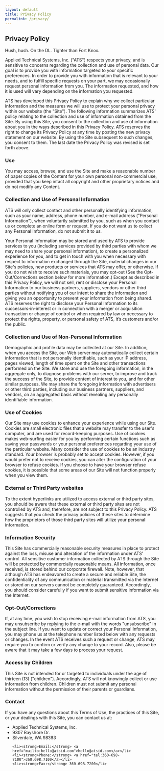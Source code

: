 ```yaml
---
layout: default
title: Privacy Policy
permalink: /privacy/
---
```

<article class="hero hero__content--short">
    <div class="hero__content hero__content--short">
        <h2 class="hero__title">Privacy Policy</h2>
        <p class="hero__summary">Hush, hush. On the DL. Tighter than Fort Knox.</p>
    </div>
</article>

<section>
<article class="container terms">
<p>Applied Technical Systems, Inc. ("ATS") respects your privacy, and is sensitive to concerns regarding the collection and use of personal data. Our goal is to provide you with information targeted to your specific preferences. In order to provide you with information that is relevant to your needs, and to fulfill specific requests on your part, we may occasionally request personal information from you. The information requested, and how it is used will vary depending on the information you requested.</p> 

<p>ATS has developed this Privacy Policy to explain why we collect particular information and the measures we will use to protect your personal privacy within our website (the "Site"). The following information summarizes ATS' policy relating to the collection and use of information obtained from the Site. By using this Site, you consent to the collection and use of information about you in the ways described in this Privacy Policy. ATS reserves the right to change its Privacy Policy at any time by posting the new privacy statement on our website. By using the Site subsequent to such changes, you consent to them. The last date the Privacy Policy was revised is set forth above.</p>

<h3>Use</h3>

<p>You may access, browse, and use the Site and make a reasonable number of paper copies of the Content for your own personal non-commercial use, provided that you keep intact all copyright and other proprietary notices and do not modify any Content.</p>

<h3>Collection and Use of Personal Information</h3>

<p>ATS will only collect contact and other personally identifying information, such as your name, address, phone number, and e-mail address ("Personal Information"), when voluntarily submitted by you, such as when you contact us or complete an online form or request. If you do not want us to collect any Personal Information, do not submit it to us.</p>

<p>Your Personal Information may be stored and used by ATS to provide services to you (including services provided by third parties with whom we may need to share your personal information), to create a personalized experience for you, and to get in touch with you when necessary with respect to information exchanged through the Site, material changes in our Site's policies, new products or services that ATS may offer, or otherwise. If you do not wish to receive such materials, you may opt-out (See the Opt-Out/Corrections section below for more information.) Except as described in this Privacy Policy, we will not sell, rent or disclose your Personal Information to our business partners, suppliers, vendors or other third parties without notifying you of our intent to share the information and giving you an opportunity to prevent your information from being shared. ATS reserves the right to disclose your Personal Information to its successors-in-interest or in connection with a merger or acquisition transaction or change of control or when required by law or necessary to protect the rights, property, or personal safety of ATS, it’s customers and/or the public.</p>

<h3>Collection and Use of Non-Personal Information</h3>

<p>Demographic and profile data may be collected at our Site. In addition, when you access the Site, our Web server may automatically collect certain information that is not personally identifiable, such as your IP address, pages viewed, length of time spent on the Site and other transactions performed on the Site. We store and use the foregoing information, in the aggregate only, to diagnose problems with our server, to improve and track the success of the Site, to provide content of interest to you, and for other similar purposes. We may share the foregoing information with advertisers or other third parties, including our business partners, suppliers, and vendors, on an aggregated basis without revealing any personally identifiable information.</p>

<h3>Use of Cookies</h3>

<p>Our Site may use cookies to enhance your experience while using our Site. Cookies are small electronic files that a website may transfer to the user's computer, and are used for record-keeping purposes. Use of cookies makes web-surfing easier for you by performing certain functions such as saving your passwords or your personal preferences regarding your use of the particular website. Many consider the use of cookies to be an industry standard.
Your browser is probably set to accept cookies. However, if you would prefer not to receive cookies, you can alter the configuration of your browser to refuse cookies. If you choose to have your browser refuse cookies, it is possible that some areas of our Site will not function properly when you view them.</p>

<h3>External or Third Party websites</h3>

<p>To the extent hyperlinks are utilized to access external or third party sites, you should be aware that these external or third party sites are not controlled by ATS and, therefore, are not subject to this Privacy Policy. ATS suggests that you check the privacy policies of these sites to determine how the proprietors of those third party sites will utilize your personal information.</p>

<h3>Information Security</h3>

<p>This Site has commercially reasonable security measures in place to protect against the loss, misuse and alteration of the information under ATS' control. All sensitive customer information collected by ATS through the Site will be protected by commercially reasonable means. All information, once received, is stored behind our corporate firewall. Note, however, that although ATS has endeavored to create a secure and reliable Site, the confidentiality of any communication or material transmitted via the Internet or stored on our servers cannot be completely guaranteed. Accordingly, you should consider carefully if you want to submit sensitive information via the Internet.</p>

<h3>Opt-Out/Corrections</h3>

<p>If, at any time, you wish to stop receiving e-mail information from ATS, you may unsubscribe by replying to the e-mail with the words "unsubscribe" in the subject line. If you want to update or correct your Personal Information, you may phone us at the telephone number listed below with any requests or changes. In the event ATS receives such a request or change, ATS may require you to confirm or verify any change to your record. Also, please be aware that it may take a few days to process your request.</p>

<h3>Access by Children</h3>

<p>This Site is not intended for or targeted to individuals under the age of thirteen (13) ("children"). Accordingly, ATS will not knowingly collect or use information from children. Children must not submit any personal information without the permission of their parents or guardians.</p>

<h3>Contact</h3>

<p>If you have any questions about this Terms of Use, the practices of this Site, or your dealings with this Site, you can contact us at:</p>

<ul>
    <li>Applied Technical Systems, Inc.</li>
    <li>9307 Bayshore Dr.</li>
    <li>Silverdale, WA 98383</li>

    <li><strong>Email:</strong> <a href="mailto:hello@atsid.com">hello@atsid.com</a></li>
    <li><strong>Phone:</strong> <a href="tel:360-698-7100">360.698.7100</a></li>
    <li><strong>Fax:</strong> 360.698.7200</li>
</ul>


</article>
</section>

